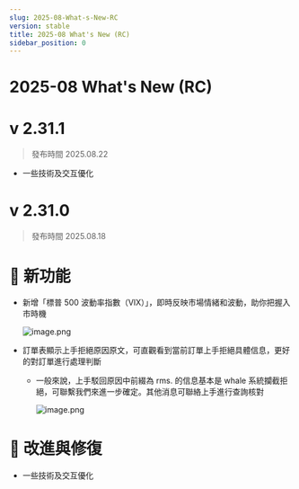 ```yaml
---
slug: 2025-08-What-s-New-RC
version: stable
title: 2025-08 What's New (RC)
sidebar_position: 0
---
```



# 2025-08 What's New (RC)


# v 2.31.1

> 發布時間   2025.08.22
- 一些技術及交互優化

# v 2.31.0

> 發布時間   2025.08.18

# 🎉 新功能

- 新增「標普 500 波動率指數（VIX）」，即時反映市場情緒和波動，助你把握入市時機

    ![image.png](/assets/6c5a64150318cf10754cb69b0c129861.png)

- 訂單表顯示上手拒絕原因原文，可直觀看到當前訂單上手拒絕具體信息，更好的對訂單進行處理判斷
    - 一般來說，上手駁回原因中前綴為 rms. 的信息基本是 whale 系統攔截拒絕，可聯繫我們來進一步確定。其他消息可聯絡上手進行查詢核對

        ![image.png](/assets/a17fd9a384899d68b4f8ef8e3d5dfb7e.png)


# 📌 改進與修復

- 一些技術及交互優化
